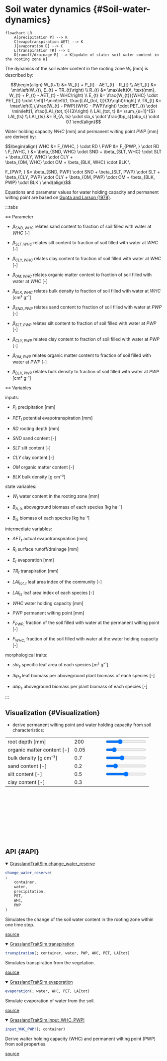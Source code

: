 


# Soil water dynamics {#Soil-water-dynamics}
<script setup>
    import { onMounted } from 'vue';
    import { WHCPWPPlot } from './plots.js';
    onMounted(() => { WHCPWPPlot(); });
</script>


```mermaid
flowchart LR
    A[precipitation P] --> K
    C[evapotranspiration AET] --> K
    J[evaporation E] --> C
    L[transpiration TR] --> C
    D[runoff/drainage R] --> K[update of state: soil water content in the rooting zone W]
```


The dynamics of the soil water content in the rooting zone $W_{t}$ [mm] is described by:

$$\begin{align}
W_{t+1} &= W_{t} + P_{t} - AET_{t} - R_{t} \\
AET_{t} &= \min\left(W_{t}, E_{t} + TR_{t}\right) \\
R_{t} &= \max\left(0\, \text{mm}, W_{t} + P_{t} - AET_{t} - WHC\right) \\
E_{t} &= \frac{W_{t}}{WHC} \cdot PET_{t} \cdot \left[1-\min\left(1, \frac{LAI_{tot, t}}{3}\right)\right] \\
TR_{t} &= 
    \max\left(0,\,\frac{W_{t} - PWP}{WHC - PWP}\right) \cdot 
    PET_{t} \cdot
    \min\left(1, \frac{LAI_{tot, t}}{3}\right)  \\
LAI_{tot, t} &= \sum_{s=1}^{S} LAI_{ts} \\
LAI_{ts} &= B_{A, ts} \cdot sla_s \cdot \frac{lbp_s}{abp_s} \cdot 0.1
\end{align}$$

Water holding capacity $WHC$ [mm] and permanent wilting point $PWP$ [mm] are derived by:

$$\begin{align}
WHC &= F_{WHC, } \cdot RD \\
PWP &= F_{PWP, } \cdot RD \\
F_{WHC, } &= \beta_{SND, WHC} \cdot SND + 
                    \beta_{SLT, WHC} \cdot SLT + 
                    \beta_{CLY, WHC} \cdot CLY +  
                    \beta_{OM, WHC} \cdot OM +
                    \beta_{BLK, WHC} \cdot BLK \\

F_{PWP, } &= \beta_{SND, PWP} \cdot SND + 
                    \beta_{SLT, PWP} \cdot SLT + 
                    \beta_{CLY, PWP} \cdot CLY + 
                    \beta_{OM, PWP} \cdot OM +
                    \beta_{BLK, PWP} \cdot BLK \\
\end{align}$$

Equations and parameter values for water holding capacity and permanent wilting point are based on [Gupta and Larson (1979)](/references#Gupta1979).

:::tabs

== Parameter
- $\beta_{SND, WHC}$ relates sand content to fraction of soil filled with water at $WHC$ [-]
  
- $\beta_{SLT, WHC}$ relates silt content to fraction of soil filled with water at $WHC$ [-]
  
- $\beta_{CLY, WHC}$ relates clay content to fraction of soil filled with water at $WHC$ [-]
  
- $\beta_{OM, WHC}$ relates organic matter content to fraction of soil filled with water at $WHC$ [-]
  
- $\beta_{BLK, WHC}$ relates bulk density to fraction of soil filled with water at $WHC$ [cm³ g⁻¹]
  
- $\beta_{SND, PWP}$ relates sand content to fraction of soil filled with water at $PWP$ [-]
  
- $\beta_{SLT, PWP}$ relates silt content to fraction of soil filled with water at $PWP$ [-]
  
- $\beta_{CLY, PWP}$ relates clay content to fraction of soil filled with water at $PWP$ [-]
  
- $\beta_{OM, PWP}$ relates organic matter content to fraction of soil filled with water at $PWP$ [-]
  
- $\beta_{BLK, PWP}$ relates bulk density to fraction of soil filled with water at $PWP$ [cm³ g⁻¹]
  

== Variables

inputs:
- $P_{t}$ precipitation [mm]
  
- $PET_{t}$ potential evapotranspiration [mm]
  
- $RD$ rooting depth [mm]
  
- $SND$ sand content [-]
  
- $SLT$ silt content [-]
  
- $CLY$ clay content [-]
  
- $OM$ organic matter content [-]
  
- $BLK$ bulk density [g cm⁻³]
  

state variables:
- $W_{t}$ water content in the rooting zone [mm]
  
- $B_{A, ts}$ aboveground biomass of each species [kg ha⁻¹]
  
- $B_{ts}$ biomass of each species [kg ha⁻¹]
  

intermediate variables:
- $AET_{t}$ actual evapotranspiration [mm]
  
- $R_{t}$ surface runoff/drainage [mm]
  
- $E_{t}$ evaporation [mm]
  
- $TR_{t}$ transpiration [mm]
  
- $LAI_{tot, t}$ leaf area index of the community [-]
  
- $LAI_{ts}$ leaf area index of each species [-]
  
- $WHC$ water holding capacity [mm] 
  
- $PWP$ permanent wilting point [mm]
  
- $F_{PWP, }$ fraction of the soil filled with water at the permanent wilting point [-]
  
- $F_{WHC, }$ fraction of the soil filled with water at the water holding capacity [-]
  

morphological traits:
- $sla_s$ specific leaf area of each species [m² g⁻¹]
  
- $lbp_s$ leaf biomass per aboveground plant biomass of each species [-]
  
- $abp_s$ aboveground biomass per plant biomass of each species [-]
  

:::

## Visualization {#Visualization}
- derive permanent wilting point and water holding capacity from soil characteristics:
  
<table>
    <colgroup>
        <col>
        <col width="100px">
        <col>
    </colgroup>
    <tbody>
    <tr>
        <td>root depth [mm]</td>
        <td><span id="rootdepth-value">200</span></td>
        <td><input type="range" id="rootdepth" min="50" max="500" step="1" value="200" class="input_whc_pwp_graph"></td>
    </tr>
    <tr>
        <td>organic matter content [-]</td>
        <td><span id="organic-value">0.05</span></td>
        <td><input type="range" id="organic" min="0.0" max="0.3" step="0.01" value="0.05" class="input_whc_pwp_graph"></td>
    </tr>
    <tr>
        <td>bulk density [g cm⁻³]</td>
        <td><span id="bulk-value">0.7</span></td>
        <td><input type="range" id="bulk" min="0.2" max="1.5" step="0.01" value="0.7" class="input_whc_pwp_graph"></td>
    </tr>
    <tr>
        <td>sand content [-]</td>
        <td><span id="sand-value">0.2</span></td>
        <td><input type="range" id="sand" min="0" max="1" step="0.01" value="0.2" class="input_whc_pwp_graph"></td>
    </tr>
    <tr>
        <td>silt content [-]</td>
        <td><span id="silt-value">0.5</span></td>
        <td><input type="range" id="silt" min="0" max="1" step="0.01" value="0.5" class="input_whc_pwp_graph"></td>
    </tr>
    <tr>
        <td>clay content [-]</td>
        <td><span id="clay-value">0.3</span></td>
        <td></td>
    </tr>
    </tbody>
</table>
<svg id="whc_pwp_graph"></svg>


## API {#API}
<details class='jldocstring custom-block' open>
<summary><a id='GrasslandTraitSim.change_water_reserve' href='#GrasslandTraitSim.change_water_reserve'><span class="jlbinding">GrasslandTraitSim.change_water_reserve</span></a> <Badge type="info" class="jlObjectType jlFunction" text="Function" /></summary>



```julia
change_water_reserve(
;
    container,
    water,
    precipitation,
    PET,
    WHC,
    PWP
)

```


Simulates the change of the soil water content in the rooting zone within one time step.


<Badge type="info" class="source-link" text="source"><a href="https://github.com/FelixNoessler/GrasslandTraitSim.jl/blob/95dfc85525ff6ba5d69ef0c4ffbd50ee9d9825b3/src/5_water/water.jl#L1" target="_blank" rel="noreferrer">source</a></Badge>

</details>

<details class='jldocstring custom-block' open>
<summary><a id='GrasslandTraitSim.transpiration' href='#GrasslandTraitSim.transpiration'><span class="jlbinding">GrasslandTraitSim.transpiration</span></a> <Badge type="info" class="jlObjectType jlFunction" text="Function" /></summary>



```julia
transpiration(; container, water, PWP, WHC, PET, LAItot)

```


Simulates transpiration from the vegetation.


<Badge type="info" class="source-link" text="source"><a href="https://github.com/FelixNoessler/GrasslandTraitSim.jl/blob/95dfc85525ff6ba5d69ef0c4ffbd50ee9d9825b3/src/5_water/water.jl#L23" target="_blank" rel="noreferrer">source</a></Badge>

</details>

<details class='jldocstring custom-block' open>
<summary><a id='GrasslandTraitSim.evaporation' href='#GrasslandTraitSim.evaporation'><span class="jlbinding">GrasslandTraitSim.evaporation</span></a> <Badge type="info" class="jlObjectType jlFunction" text="Function" /></summary>



```julia
evaporation(; water, WHC, PET, LAItot)

```


Simulate evaporation of water from the soil.


<Badge type="info" class="source-link" text="source"><a href="https://github.com/FelixNoessler/GrasslandTraitSim.jl/blob/95dfc85525ff6ba5d69ef0c4ffbd50ee9d9825b3/src/5_water/water.jl#L33" target="_blank" rel="noreferrer">source</a></Badge>

</details>

<details class='jldocstring custom-block' open>
<summary><a id='GrasslandTraitSim.input_WHC_PWP!' href='#GrasslandTraitSim.input_WHC_PWP!'><span class="jlbinding">GrasslandTraitSim.input_WHC_PWP!</span></a> <Badge type="info" class="jlObjectType jlFunction" text="Function" /></summary>



```julia
input_WHC_PWP!(; container)

```


Derive walter holding capacity (WHC) and permanent wilting point (PWP) from soil properties.


<Badge type="info" class="source-link" text="source"><a href="https://github.com/FelixNoessler/GrasslandTraitSim.jl/blob/95dfc85525ff6ba5d69ef0c4ffbd50ee9d9825b3/src/5_water/water.jl#L40" target="_blank" rel="noreferrer">source</a></Badge>

</details>

